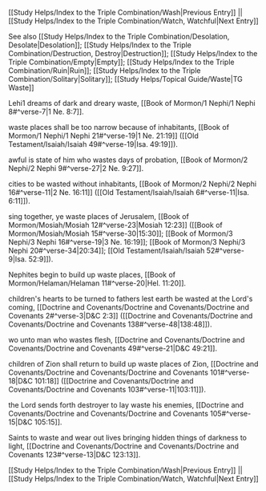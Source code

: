 [[Study Helps/Index to the Triple Combination/Wash|Previous Entry]]  ||  [[Study Helps/Index to the Triple Combination/Watch, Watchful|Next Entry]]

 See also [[Study Helps/Index to the Triple Combination/Desolation, Desolate|Desolation]]; [[Study Helps/Index to the Triple Combination/Destruction, Destroy|Destruction]]; [[Study Helps/Index to the Triple Combination/Empty|Empty]]; [[Study Helps/Index to the Triple Combination/Ruin|Ruin]]; [[Study Helps/Index to the Triple Combination/Solitary|Solitary]]; [[Study Helps/Topical Guide/Waste|TG Waste]]

 Lehi1 dreams of dark and dreary waste, [[Book of Mormon/1 Nephi/1 Nephi 8#^verse-7|1 Ne. 8:7]].

 waste places shall be too narrow because of inhabitants, [[Book of Mormon/1 Nephi/1 Nephi 21#^verse-19|1 Ne. 21:19]] ([[Old Testament/Isaiah/Isaiah 49#^verse-19|Isa. 49:19]]).

 awful is state of him who wastes days of probation, [[Book of Mormon/2 Nephi/2 Nephi 9#^verse-27|2 Ne. 9:27]].

 cities to be wasted without inhabitants, [[Book of Mormon/2 Nephi/2 Nephi 16#^verse-11|2 Ne. 16:11]] ([[Old Testament/Isaiah/Isaiah 6#^verse-11|Isa. 6:11]]).

 sing together, ye waste places of Jerusalem, [[Book of Mormon/Mosiah/Mosiah 12#^verse-23|Mosiah 12:23]] ([[Book of Mormon/Mosiah/Mosiah 15#^verse-30|15:30]]; [[Book of Mormon/3 Nephi/3 Nephi 16#^verse-19|3 Ne. 16:19]]; [[Book of Mormon/3 Nephi/3 Nephi 20#^verse-34|20:34]]; [[Old Testament/Isaiah/Isaiah 52#^verse-9|Isa. 52:9]]).

 Nephites begin to build up waste places, [[Book of Mormon/Helaman/Helaman 11#^verse-20|Hel. 11:20]].

 children's hearts to be turned to fathers lest earth be wasted at the Lord's coming, [[Doctrine and Covenants/Doctrine and Covenants/Doctrine and Covenants 2#^verse-3|D&C 2:3]] ([[Doctrine and Covenants/Doctrine and Covenants/Doctrine and Covenants 138#^verse-48|138:48]]).

 wo unto man who wastes flesh, [[Doctrine and Covenants/Doctrine and Covenants/Doctrine and Covenants 49#^verse-21|D&C 49:21]].

 children of Zion shall return to build up waste places of Zion, [[Doctrine and Covenants/Doctrine and Covenants/Doctrine and Covenants 101#^verse-18|D&C 101:18]] ([[Doctrine and Covenants/Doctrine and Covenants/Doctrine and Covenants 103#^verse-11|103:11]]).

 the Lord sends forth destroyer to lay waste his enemies, [[Doctrine and Covenants/Doctrine and Covenants/Doctrine and Covenants 105#^verse-15|D&C 105:15]].

 Saints to waste and wear out lives bringing hidden things of darkness to light, [[Doctrine and Covenants/Doctrine and Covenants/Doctrine and Covenants 123#^verse-13|D&C 123:13]].

[[Study Helps/Index to the Triple Combination/Wash|Previous Entry]]  ||  [[Study Helps/Index to the Triple Combination/Watch, Watchful|Next Entry]]